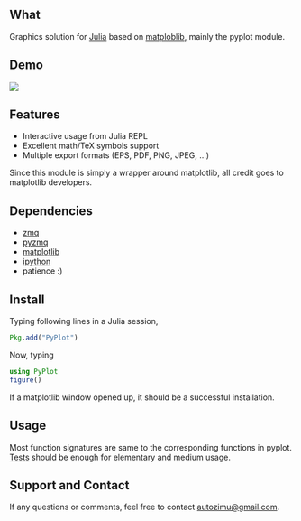 ## What

Graphics solution for [Julia][] based on [matploblib][], mainly the pyplot
module.

[Julia]: http://julialang.org/ "The Julia Language"
[matploblib]: http://matplotlib.org/ "matplotlib"

## Demo

<a href="http://youtu.be/XCQeqiHixQ0"><img
src="https://raw.github.com/autozimu/PyPlot.jl/master/youtube-screenshot.png"/></a>


## Features

- Interactive usage from Julia REPL
- Excellent math/TeX symbols support
- Multiple export formats (EPS, PDF, PNG, JPEG, ...)

Since this module is simply a wrapper around matplotlib, all credit goes
to matplotlib developers.

## Dependencies

- [zmq](http://www.zeromq.org/)
- [pyzmq](https://github.com/zeromq/pyzmq)
- [matplotlib](http://matplotlib.org/)
- [ipython](http://ipython.org/)
- patience :)

## Install

Typing following lines in a Julia session,

```julia
Pkg.add("PyPlot")
```

Now, typing

```julia
using PyPlot
figure()
```

If a matplotlib window opened up, it should be a successful installation.

## Usage

Most function signatures are same to the corresponding functions in
pyplot. [Tests][] should be enough for elementary and medium usage.

[Tests]: https://github.com/autozimu/PyPlot.jl/tree/master/test

## Support and Contact

If any questions or comments, feel free to contact <autozimu@gmail.com>.

